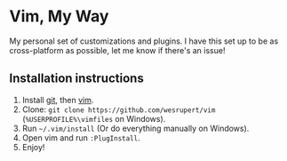 # Vim, My Way
My personal set of customizations and plugins. I have this set up to be as cross-platform as possible, let me know if there's an issue!

## Installation instructions

1. Install [git](https://git-scm.com/download), then [vim](http://www.vim.org/download.php).
1. Clone: `git clone https://github.com/wesrupert/vim ` (`%USERPROFILE%\vimfiles` on Windows).
1. Run `~/.vim/install` (Or do everything manually on Windows).
1. Open vim and run `:PlugInstall`.
1. Enjoy!
